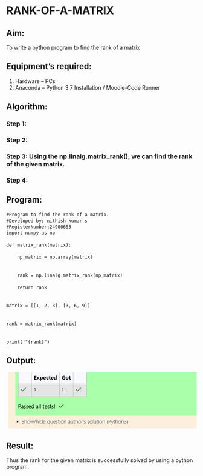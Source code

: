 # RANK-OF-A-MATRIX
## Aim:
To write a python program to find the rank of a matrix
## Equipment’s required:
1. 	Hardware – PCs
2. 	Anaconda – Python 3.7 Installation / Moodle-Code Runner
## Algorithm:
### Step 1: 
### Step 2: 
### Step 3: Using the np.linalg.matrix_rank(), we can find the rank of the given matrix.
### Step 4: 
## Program:
```
#Program to find the rank of a matrix.
#Developed by: nithish kumar s
#RegisterNumber:24900655
import numpy as np

def matrix_rank(matrix):

    np_matrix = np.array(matrix)

   
    rank = np.linalg.matrix_rank(np_matrix)

    return rank


matrix = [[1, 2, 3], [3, 6, 9]]


rank = matrix_rank(matrix)


print(f"{rank}")
```
## Output:
![alt text](<Screenshot 2024-12-07 232040.png>)
## Result:
Thus the rank for the given matrix is successfully solved by  using a python program.

